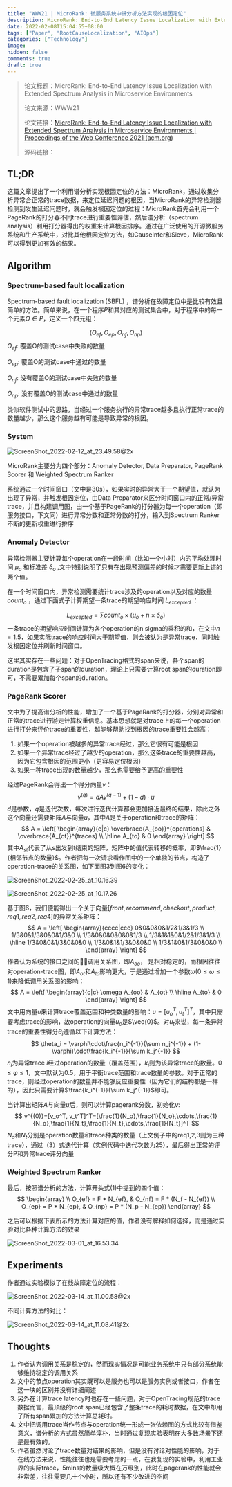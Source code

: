 ```yaml
---
title: "WWW21 | MicroRank: 微服务系统中谱分析方法实现的根因定位"
description: MicroRank: End-to-End Latency Issue Localization with Extended Spectrum Analysis in Microservice Environments
date: 2022-02-08T15:04:55+08:00
tags: ["Paper", "RootCauseLocalization", "AIOps"]
categories: ["Technology"]
image: 
hidden: false
comments: true
draft: true
---
```


> 论文标题：MicroRank: End-to-End Latency Issue Localization with Extended Spectrum Analysis in Microservice Environments
>
> 论文来源：WWW21
>
> 论文链接：[MicroRank: End-to-End Latency Issue Localization with Extended Spectrum Analysis in Microservice Environments | Proceedings of the Web Conference 2021 (acm.org)](https://dl.acm.org/doi/10.1145/3442381.3449905)
>
> 源码链接：

## TL;DR

这篇文章提出了一个利用谱分析实现根因定位的方法：MicroRank，通过收集分析异常合正常的trace数据，来定位延迟问题的根因，当MicroRank的异常检测器检测到发生延迟问题时，就会触发根因定位的过程：MicroRank首先会利用一个PageRank的打分器不同trace进行重要性评估，然后谱分析（spectrum analysis）利用打分器得出的权重来计算根因排序。通过在广泛使用的开源微服务系统和生产系统中，对比其他根因定位方法，如CauseInfer和Sieve，MicroRank可以得到更加有效的结果。

## Algorithm

### Spectrum-based fault localization

Spectrum-based fault localization (SBFL) ，谱分析在故障定位中是比较有效且简单的方法。简单来说，在一个程序$P$和其对应的测试集合中，对于程序中的每一个元素$O\in P$，定义一个四元组：

$$
(O_{ef},O_{ep},O_{nf},O_{np})
$$
$O_{ef}$: 覆盖O的测试case中失败的数量

$O_{ep}$: 覆盖O的测试case中通过的数量

$O_{nf}$: 没有覆盖O的测试case中失败的数量

 $O_{np}$: 没有覆盖O的测试case中通过的数量

类似软件测试中的思路，当经过一个服务执行的异常trace越多且执行正常trace的数量越少，那么这个服务越有可能是导致异常的根因。

### System

![ScreenShot_2022-02-12_at_23.49.58@2x](ScreenShot_2022-02-12_at_23.49.58@2x.png)

MicroRank主要分为四个部分：Anomaly Detector, Data Preparator, PageRank Scorer 和 Weighted Spectrum Ranker

系统通过一个时间窗口（文中是30s），如果实时的异常大于一个期望值，就认为出现了异常，并触发根因定位，由Data Preparator来区分时间窗口内的正常/异常trace，并且构建调用图，由一个基于PageRank的打分器为每一个operation（即服务接口，下文同）进行异常分数和正常分数的打分，输入到Spectrum Ranker不断的更新权重进行排序

### Anomaly Detector

异常检测器主要计算每个operation在一段时间（比如一个小时）内的平均处理时间 $\mu_o$ 和标准差 $\delta_o$ ,文中特别说明了只有在出现预测偏差的时候才需要更新上述的两个值。

在一个时间窗口内，异常检测需要统计trace涉及的operation以及对应的数量 $count_o$ ，通过下面式子计算期望一条trace的期望响应时间 $L_{excepted}$ ：

$$
L_{excepted} = \sum count_o \times (\mu_o + n \times \delta_o)
$$
一条trace的期望响应时间计算为各个operation的n sigma的乘积的和，在文中$n=1.5$，如果实际trace的响应时间大于期望值，则会被认为是异常trace，同时触发根因定位并刷新时间窗口。

这里其实存在一些问题：对于OpenTracing格式的span来说，各个span的duration是包含了子span的duration，理论上只需要计算root span的duration即可，不需要累加每个span的duration。

### PageRank Scorer

文中为了提高谱分析的性能，增加了一个基于PageRank的打分器，分别对异常和正常的trace进行游走计算权重信息。基本思想就是对trace上的每一个operation进行打分来评价trace的重要性，越能够帮助找到根因的trace重要性会越高：

1. 如果一个operation被越多的异常trace经过，那么它很有可能是根因
2. 如果一个异常trace经过了越少的operation，那么这条trace的重要性越高，因为它包含根因的范围更小（更容易定位根因）
3. 如果一种trace出现的数量越少，那么也需要给予更高的重要性

经过PageRank会得出一个得分向量$v$：
$$
v^{(q)} = dAv^{(q-1)} + (1-d) \cdot u
$$
$d$是参数，$q$是迭代次数，每次进行迭代计算都会更加接近最终的结果，除此之外这个向量还需要矩阵$A$与向量$u$，其中$A$是关于operation和trace的矩阵：
$$
A = 
\left[
\begin{array}{c|c}
\overbrace{A_{oo}}^{operations} & \overbrace{A_{ot}}^{traces} \\
\hline A_{to} & 0
\end{array}
\right]
$$
其中$A_{st}$代表了从s出发到t结束的矩阵，矩阵中的值代表转移的概率，即$\frac{1}{相邻节点的数量}$。作者把每一次请求看作图中的一个单独的节点，构造了operation-trace的关系图，如下面图3到图6的变化：

![ScreenShot_2022-02-25_at_10.16.39](ScreenShot_2022-02-25_at_10.16.39.png)

![ScreenShot_2022-02-25_at_10.17.26](ScreenShot_2022-02-25_at_10.17.26.png)

基于图6，我们便能得出一个关于向量$[front, recommend, checkout, product, req1, req2, req4]$的异常关系矩阵：
$$
A = 
\left[
\begin{array}{cccc|ccc}
0&0&0&0&1/2&1/3&1/3 \\
1/3&0&1/3&0&0&1/3&0 \\
1/3&0&0&0&0&0&1/3 \\
1/3&1&1&0&1/2&1/3&1/3 \\
\hline
1/3&0&0&1/3&0&0&0 \\
1/3&0&1&1/3&0&0&0 \\
1/3&1&0&1/3&0&0&0 \\
\end{array}
\right]
$$
作者认为系统的接口之间的调用关系图，即$A_{oo}$， 是相对稳定的，而根因往往对operation-trace图，即$A_{ot}$和$A_{to}$影响更大，于是通过增加一个参数${\omega}(0\le\omega\le1)$来降低调用关系图的影响：
$$
A = 
\left[
\begin{array}{c|c}
\omega A_{oo} & A_{ot} \\
\hline A_{to} & 0
\end{array}
\right]
$$
文中用向量$u$来计算trace覆盖范围和种类数量的影响：$u = [u_o^T, u_t^T]^T$，其中只需要考虑trace的影响，故operation的向量$u_o$是$\vec{0}$。对$u_t$来说，每一条异常trace的重要性得分$\theta_i$遵循以下计算方法：
$$
\theta_i = \varphi\cdot\frac{n_i^{-1}}{\sum n_j^{-1}} + (1-\varphi)\cdot\frac{k_i^{-1}}{\sum k_j^{-1}}
$$
$n_i$为异常trace $i$经过operation的数量（覆盖范围），$k_i$则为该异常trace的数量。$0\le\varphi\le1$，文中默认为0.5，用于平衡trace范围和trace数量的参数。对于正常的trace，则经过operation的数量并不能够反应重要性（因为它们的结构都是一样的），因此只需要计算$\frac{k_i^{-1}}{\sum k_j^{-1}}$即可。

当计算出矩阵$A$与向量$u$后，则可以计算pagerank分数，初始化$v$:
$$
v^{(0)}=[v_o^T, v_t^T]^T=[\frac{1}{N_o},\frac{1}{N_o},\cdots,\frac{1}{N_o},\frac{1}{N_t},\frac{1}{N_t},\cdots,\frac{1}{N_t}]^T
$$
$N_o$和$N_t$分别是operation数量和trace种类的数量（上文例子中的req1,2,3则为三种trace），通过（3）式迭代计算（实例代码中迭代次数为25），最后得出正常的评分P和异常trace评分向量

### Weighted Spectrum Ranker

最后，按照谱分析的方法，计算开头式(1)中提到的四个值：
$$
\begin{array} \\
O_{ef} = F * N_{ef}, & O_{nf} =  F * (N_f - N_{ef}) \\
O_{ep} = P * N_{ep}, & O_{np} = P * (N_p - N_{ep})
\end{array}
$$

之后可以根据下表所示的方法计算对应的值，作者没有解释如何选择，而是通过实验对比各种计算方法的效果

![ScreenShot_2022-03-01_at_16.53.34](ScreenShot_2022-03-01_at_16.53.34.png)



## Experiments

作者通过实验模拟了在线故障定位的流程：

![ScreenShot_2022-03-14_at_11.00.58@2x](ScreenShot_2022-03-14_at_11.00.58@2x.png)

不同计算方法的对比：

![ScreenShot_2022-03-14_at_11.08.41@2x](ScreenShot_2022-03-14_at_11.08.41@2x.png)

## Thoughts

1. 作者认为调用关系是稳定的，然而现实情况是可能业务系统中只有部分系统能够维持稳定的调用关系
2. 文中的节点operation其实既可以是服务也可以是服务实例或者接口，作者在这一块的区别并没有详细阐述
3. 另外在计算trace latency时也存在一些问题，对于OpenTracing规范的trace数据而言，最顶级的root span已经包含了整条trace的耗时数据，在文中却用了所有span累加的方法计算总耗时。
4. 文中把调用trace当作节点与operation统一形成一张依赖图的方式比较有借鉴意义，谱分析的方式虽然简单淳朴，当时通过复现实验表明在大多数场景下还是最有效的。
5. 作者虽然讨论了trace数量对结果的影响，但是没有讨论对性能的影响，对于在线方法来说，性能往往也是需要考虑的一点，在我复现的实验中，利用工业界的实际trace，5mins的数量级大概在万级别，此时在pagerank的性能就会非常差，往往需要几十个小时，所以还有不少改进的空间
